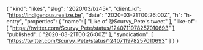 {
  "kind": "likes",
  "slug": "2020/03/bz45k",
  "client_id": "https://indigenous.realize.be",
  "date": "2020-03-21T00:26:00Z",
  "h": "h-entry",
  "properties": {
    "name": [
      "Like of @Scurvy_Pete's tweet"
    ],
    "like-of": [
      "https://twitter.com/Scurvy_Pete/status/1240711978257010693"
    ],
    "published": [
      "2020-03-21T00:26:00Z"
    ],
    "syndication": [
      "https://twitter.com/Scurvy_Pete/status/1240711978257010693"
    ]
  }
}
